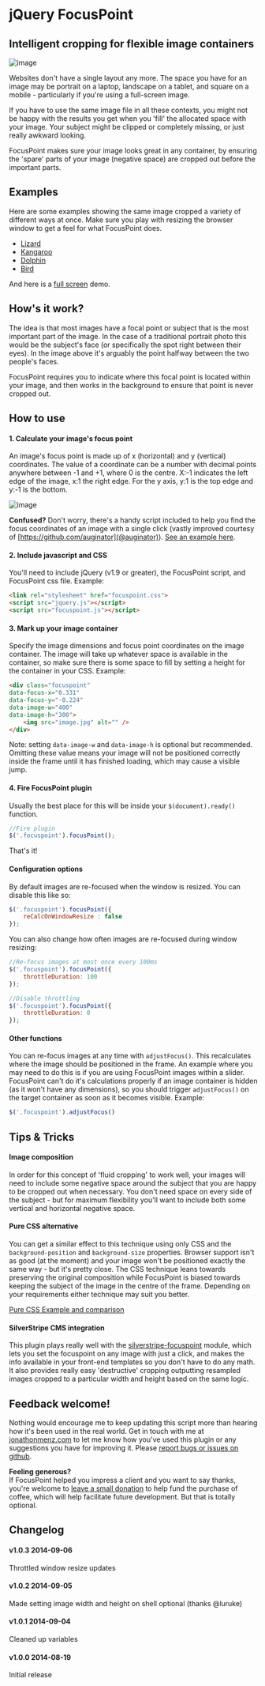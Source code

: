 # jQuery FocusPoint

## Intelligent cropping for flexible image containers

![image](demos/img/demo.jpg?raw=true)

Websites don't have a single layout any more. The space you have for an image may be portrait on a laptop, landscape on a tablet, and square on a mobile - particularly if you're using a full-screen image.

If you have to use the same image file in all these contexts, you might not be happy with the results you get when you 'fill' the allocated space with your image. Your subject might be clipped or completely missing, or just really awkward looking.

FocusPoint makes sure your image looks great in any container, by ensuring the 'spare' parts of your image (negative space) are cropped out before the important parts.

## Examples

Here are some examples showing the same image cropped a variety of different ways at once. Make sure you play with resizing the browser window to get a feel for what FocusPoint does.

* 	[Lizard](http://jonom.github.io/jquery-focuspoint/demos/grid/lizard.html)
* 	[Kangaroo](http://jonom.github.io/jquery-focuspoint/demos/grid/kangaroo.html)
* 	[Dolphin](http://jonom.github.io/jquery-focuspoint/demos/grid/dolphin.html)
* 	[Bird](http://jonom.github.io/jquery-focuspoint/demos/grid/bird.html)

And here is a [full screen](http://jonom.github.io/jquery-focuspoint/demos/full-screen/index.html) demo.

## How's it work?

The idea is that most images have a focal point or subject that is the most important part of the image. In the case of a traditional portrait photo this would be the subject's face (or specifically the spot right between their eyes). In the image above it's arguably the point halfway between the two people's faces.

FocusPoint requires you to indicate where this focal point is located within your image, and then works in the background to ensure that point is never cropped out.


## How to use

#### 1. Calculate your image's focus point

An image's focus point is made up of x (horizontal) and y (vertical) coordinates. The value of a coordinate can be a number with decimal points anywhere between -1 and +1, where 0 is the centre. X:-1 indicates the left edge of the image, x:1 the right edge. For the y axis, y:1 is the top edge and y:-1 is the bottom.

![image](demos/img/grid.png?raw=true)

**Confused?** Don't worry, there's a handy script included to help you find the focus coordinates of an image with a single click (vastly improved courtesy of [https://github.com/auginator](@auginator)). [See an example here](http://jonom.github.io/jquery-focuspoint/demos/helper/index.html).

#### 2. Include javascript and CSS

You'll need to include jQuery (v1.9 or greater), the FocusPoint script, and FocusPoint css file. Example:

```html
<link rel="stylesheet" href="focuspoint.css">
<script src="jquery.js"></script>
<script src="focuspoint.js"></script>
```

#### 3. Mark up your image container

Specify the image dimensions and focus point coordinates on the image container. The image will take up whatever space is available in the container, so make sure there is some space to fill by setting a height for the container in your CSS. Example:

```html
<div class="focuspoint"
data-focus-x="0.331"
data-focus-y="-0.224"
data-image-w="400"
data-image-h="300">
	<img src="image.jpg" alt="" />
</div>
```

Note: setting `data-image-w` and `data-image-h` is optional but recommended. Omitting these value means your image will not be positioned correctly inside the frame until it has finished loading, which may cause a visible jump.

#### 4. Fire FocusPoint plugin

Usually the best place for this will be inside your `$(document).ready()` function.

```javascript
//Fire plugin
$('.focuspoint').focusPoint();
```

That's it!

#### Configuration options

By default images are re-focused when the window is resized. You can disable this like so:

```javascript
$('.focuspoint').focusPoint({
	reCalcOnWindowResize : false
});
```

You can also change how often images are re-focused during window resizing:

```javascript
//Re-focus images at most once every 100ms
$('.focuspoint').focusPoint({
	throttleDuration: 100
});

//Disable throttling
$('.focuspoint').focusPoint({
	throttleDuration: 0
});
```

#### Other functions

You can re-focus images at any time with `adjustFocus()`. This recalculates where the image should be positioned in the frame. An example where you may need to do this is if you are using FocusPoint images within a slider. FocusPoint can't do it's calculations properly if an image container is hidden (as it won't have any dimensions), so you should trigger `adjustFocus()` on the target container as soon as it becomes visible. Example:

```javascript
$('.focuspoint').adjustFocus()
```

## Tips & Tricks

#### Image composition
In order for this concept of 'fluid cropping' to work well, your images will need to include some negative space around the subject that you are happy to be cropped out when necessary. You don't need space on every side of the subject - but for maximum flexibility you'll want to include both some vertical and horizontal negative space.

#### Pure CSS alternative

You can get a similar effect to this technique using only CSS and the `background-position` and `background-size` properties. Browser support isn't as good (at the moment) and your image won't be positioned exactly the same way - but it's pretty close. The CSS technique leans towards preserving the original composition while FocusPoint is biased towards keeping the subject of the image in the centre of the frame. Depending on your requirements either technique may suit you better.

[Pure CSS Example and comparison](http://jonom.github.io/jquery-focuspoint/demos/css-js-comparison/index.html)

#### SilverStripe CMS integration

This plugin plays really well with the [silverstripe-focuspoint](https://github.com/jonom/silverstripe-focuspoint) module, which lets you set the focuspoint on any image with just a click, and makes the info available in your front-end templates so you don't have to do any math. It also provides really easy 'destructive' cropping outputting resampled images cropped to a particular width and height based on the same logic.

## Feedback welcome!

Nothing would encourage me to keep updating this script more than hearing how it's been used in the real world. Get in touch with me at [jonathonmenz.com](http://jonathonmenz.com) to let me know how you've used this plugin or any suggestions you have for improving it. Please [report bugs or issues on github](https://github.com/jonom/jquery-focuspoint/issues).

**Feeling generous?**  
If FocusPoint helped you impress a client and you want to say thanks, you're welcome to [leave a small donation](https://www.paypal.com/cgi-bin/webscr?cmd=_s-xclick&hosted_button_id=5VUDD3ACRC4TC) to help fund the purchase of coffee, which will help facilitate future development. But that is totally optional.

## Changelog

#### v1.0.3 2014-09-06
Throttled window resize updates
#### v1.0.2 2014-09-05
Made setting image width and height on shell optional (thanks @luruke)
#### v1.0.1 2014-09-04
Cleaned up variables
#### v1.0.0 2014-08-19
Initial release